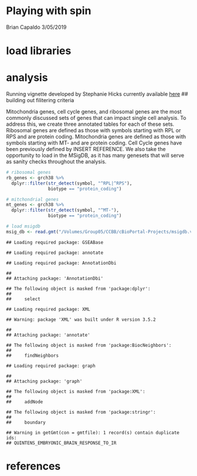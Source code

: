 Playing with spin
================
Brian Capaldo
3/05/2019

load libraries
==============

analysis
========

Running vignette developed by Stephanie Hicks currently available [here](https://bioconductor.github.io/OrchestratingSingleCellAnalysis/workflow-integrating-datasets.html) \#\# building out filitering criteria

Mitochondria genes, cell cycle genes, and ribosomal genes are the most commonly discussed sets of genes that can impact single cell analysis. To address this, we create three annotated tables for each of these sets. Ribosomal genes are defined as those with symbols starting with RPL or RPS and are protein coding. Mitochondria genes are defined as those with symbols starting with MT- and are protein coding. Cell Cycle genes have been previously defined by INSERT REFERENCE. We also take the opportunity to load in the MSigDB, as it has many genesets that will serve as sanity checks throughout the analysis.

``` r
# ribosomal genes
rb_genes <- grch38 %>%
  dplyr::filter(str_detect(symbol, "^RPL|^RPS"),
                biotype == "protein_coding") 

# mitchondrial genes
mt_genes <- grch38 %>%
  dplyr::filter(str_detect(symbol, "^MT-"),
                biotype == "protein_coding") 

# load msigdb
msig_db <- read.gmt("/Volumes/Group05/CCBB/cBioPortal-Projects/msigdb.v6.2.entrez.gmt")
```

    ## Loading required package: GSEABase

    ## Loading required package: annotate

    ## Loading required package: AnnotationDbi

    ## 
    ## Attaching package: 'AnnotationDbi'

    ## The following object is masked from 'package:dplyr':
    ## 
    ##     select

    ## Loading required package: XML

    ## Warning: package 'XML' was built under R version 3.5.2

    ## 
    ## Attaching package: 'annotate'

    ## The following object is masked from 'package:BiocNeighbors':
    ## 
    ##     findNeighbors

    ## Loading required package: graph

    ## 
    ## Attaching package: 'graph'

    ## The following object is masked from 'package:XML':
    ## 
    ##     addNode

    ## The following object is masked from 'package:stringr':
    ## 
    ##     boundary

    ## Warning in getGmt(con = gmtfile): 1 record(s) contain duplicate ids:
    ## QUINTENS_EMBRYONIC_BRAIN_RESPONSE_TO_IR

references
==========
